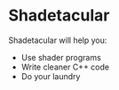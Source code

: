 Shadetacular
============

Shadetacular will help you:
  * Use shader programs
  * Write cleaner C++ code
  * Do your laundry

